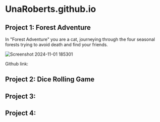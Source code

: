# UnaRoberts.github.io
## Project 1: Forest Adventure 
In "Forest Adventure" you are a cat, journeying through the four seasonal forests trying to avoid death and find your friends. 

![Screenshot 2024-11-01 185301](https://github.com/user-attachments/assets/6a5e718a-9fe6-4bd2-a52c-5c2b96a30ff7)


Github link: 
## Project 2: Dice Rolling Game


## Project 3: 
## Project 4:
